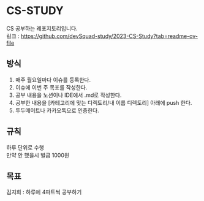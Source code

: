 # CS-STUDY
CS 공부하는 레포지토리입니다. <br>
링크 : https://github.com/devSquad-study/2023-CS-Study?tab=readme-ov-file

## 방식 

1. 매주 월요일마다 이슈를 등록한다.
2. 이슈에 이번 주 목표를 작성한다.
3. 공부 내용을 노션이나 IDE에서 .md로 작성한다.
4. 공부한 내용을 [카테고리에 맞는 디렉토리/내 이름 디렉토리] 아래에 push 한다.
5. 투두메이트나 카카오톡으로 인증한다.

## 규칙 

하루 단위로 수행<br>
만약 안 했을시 벌금 1000원

## 목표
김지희 : 하루에 4파트씩 공부하기 
